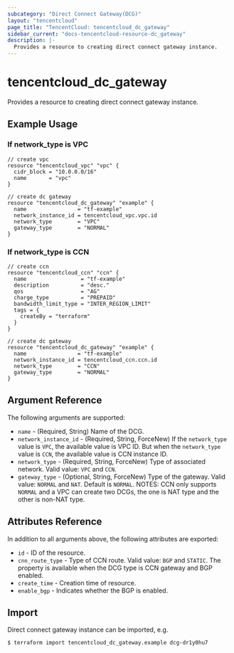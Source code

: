 ```yaml
---
subcategory: "Direct Connect Gateway(DCG)"
layout: "tencentcloud"
page_title: "TencentCloud: tencentcloud_dc_gateway"
sidebar_current: "docs-tencentcloud-resource-dc_gateway"
description: |-
  Provides a resource to creating direct connect gateway instance.
---
```


# tencentcloud_dc_gateway

Provides a resource to creating direct connect gateway instance.

## Example Usage

### If network_type is VPC

```hcl
// create vpc
resource "tencentcloud_vpc" "vpc" {
  cidr_block = "10.0.0.0/16"
  name       = "vpc"
}

// create dc gateway
resource "tencentcloud_dc_gateway" "example" {
  name                = "tf-example"
  network_instance_id = tencentcloud_vpc.vpc.id
  network_type        = "VPC"
  gateway_type        = "NORMAL"
}
```

### If network_type is CCN

```hcl
// create ccn
resource "tencentcloud_ccn" "ccn" {
  name                 = "tf-example"
  description          = "desc."
  qos                  = "AG"
  charge_type          = "PREPAID"
  bandwidth_limit_type = "INTER_REGION_LIMIT"
  tags = {
    createBy = "terraform"
  }
}

// create dc gateway
resource "tencentcloud_dc_gateway" "example" {
  name                = "tf-example"
  network_instance_id = tencentcloud_ccn.ccn.id
  network_type        = "CCN"
  gateway_type        = "NORMAL"
}
```

## Argument Reference

The following arguments are supported:

* `name` - (Required, String) Name of the DCG.
* `network_instance_id` - (Required, String, ForceNew) If the `network_type` value is `VPC`, the available value is VPC ID. But when the `network_type` value is `CCN`, the available value is CCN instance ID.
* `network_type` - (Required, String, ForceNew) Type of associated network. Valid value: `VPC` and `CCN`.
* `gateway_type` - (Optional, String, ForceNew) Type of the gateway. Valid value: `NORMAL` and `NAT`. Default is `NORMAL`. NOTES: CCN only supports `NORMAL` and a VPC can create two DCGs, the one is NAT type and the other is non-NAT type.

## Attributes Reference

In addition to all arguments above, the following attributes are exported:

* `id` - ID of the resource.
* `cnn_route_type` - Type of CCN route. Valid value: `BGP` and `STATIC`. The property is available when the DCG type is CCN gateway and BGP enabled.
* `create_time` - Creation time of resource.
* `enable_bgp` - Indicates whether the BGP is enabled.


## Import

Direct connect gateway instance can be imported, e.g.

```
$ terraform import tencentcloud_dc_gateway.example dcg-dr1y0hu7
```

